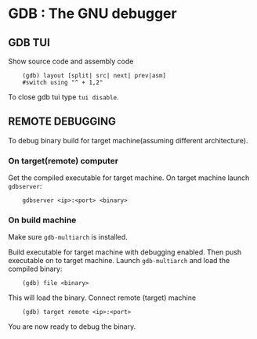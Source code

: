 GDB : The GNU debugger
==================


## GDB TUI

Show source code and assembly code
```
	(gdb) layout [split| src| next| prev|asm]
	#switch using "^ + 1,2"
```

To close gdb tui type `tui disable`.

## REMOTE DEBUGGING

To debug binary build for target machine(assuming different
architecture).

### On target(remote) computer

Get the compiled executable for target machine. On target
	machine launch `gdbserver`:

```
	gdbserver <ip>:<port> <binary>
```

### On build machine

Make sure `gdb-multiarch` is installed.

Build executable for target machine with debugging
	enabled. Then push executable on to target machine. Launch `gdb-multiarch` and load the compiled binary:

```
	(gdb) file <binary>
```

This will load the binary. Connect remote (target)  machine

```
	(gdb) target remote <ip>:<port>
```	

You are now ready to debug the binary.
